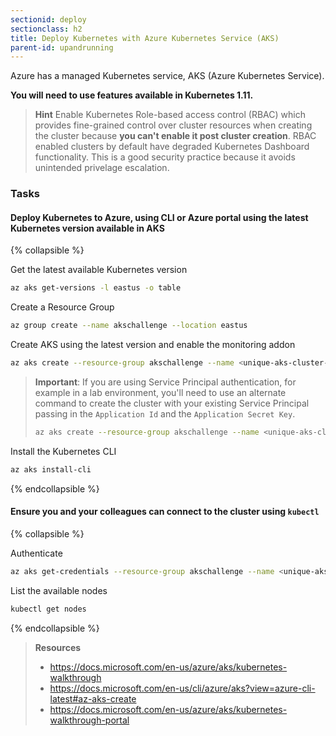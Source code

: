 ```yaml
---
sectionid: deploy
sectionclass: h2
title: Deploy Kubernetes with Azure Kubernetes Service (AKS)
parent-id: upandrunning
---
```


Azure has a managed Kubernetes service, AKS (Azure Kubernetes Service).

**You will need to use features available in Kubernetes 1.11.**

> **Hint** Enable Kubernetes Role-based access control (RBAC) which provides fine-grained control over cluster resources when creating the cluster because **you can't enable it post cluster creation**. RBAC enabled clusters by default have degraded Kubernetes Dashboard functionality. This is a good security practice because it avoids unintended privelage escalation.

### Tasks

#### Deploy Kubernetes to Azure, using CLI or Azure portal using the latest Kubernetes version available in AKS

{% collapsible %}

Get the latest available Kubernetes version

```sh
az aks get-versions -l eastus -o table
```

Create a Resource Group

```sh
az group create --name akschallenge --location eastus
```

Create AKS using the latest version and enable the monitoring addon

```sh
az aks create --resource-group akschallenge --name <unique-aks-cluster-name> --enable-addons monitoring --kubernetes-version 1.11.5 --generate-ssh-keys --location eastus
```

> **Important**: If you are using Service Principal authentication, for example in a lab environment, you'll need to use an alternate command to create the cluster with your existing Service Principal passing in the `Application Id` and the `Application Secret Key`.
> ```sh
> az aks create --resource-group akschallenge --name <unique-aks-cluster-name> --enable-addons monitoring --kubernetes-version 1.11.5 --generate-ssh-keys --location eastus --service-principal APP_ID --client-secret "APP_SECRET"
> ```

Install the Kubernetes CLI

```sh
az aks install-cli
```

{% endcollapsible %}

#### Ensure you and your colleagues can connect to the cluster using `kubectl`

{% collapsible %}

Authenticate

```sh
az aks get-credentials --resource-group akschallenge --name <unique-aks-cluster-name>
```

List the available nodes

```sh
kubectl get nodes
```

{% endcollapsible %}

> **Resources**
> * <https://docs.microsoft.com/en-us/azure/aks/kubernetes-walkthrough>
> * <https://docs.microsoft.com/en-us/cli/azure/aks?view=azure-cli-latest#az-aks-create>
> * <https://docs.microsoft.com/en-us/azure/aks/kubernetes-walkthrough-portal>